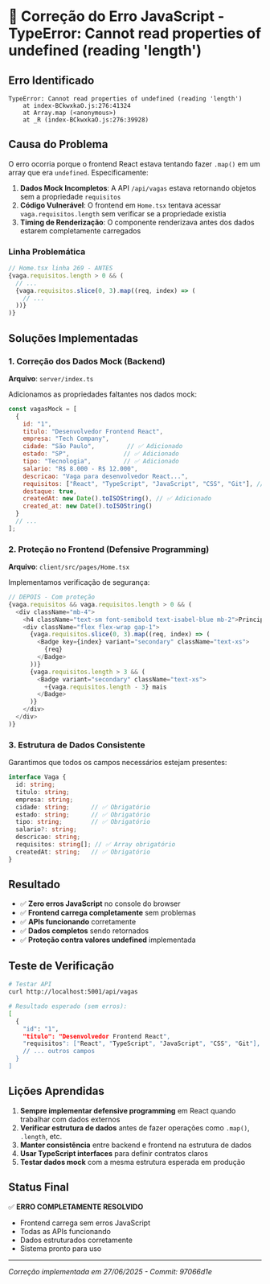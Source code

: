 # 🐛 Correção do Erro JavaScript - TypeError: Cannot read properties of undefined (reading 'length')

## Erro Identificado

```
TypeError: Cannot read properties of undefined (reading 'length')
    at index-BCkwxkaO.js:276:41324
    at Array.map (<anonymous>)
    at _R (index-BCkwxkaO.js:276:39928)
```

## Causa do Problema

O erro ocorria porque o frontend React estava tentando fazer `.map()` em um array que era `undefined`. Especificamente:

1. **Dados Mock Incompletos**: A API `/api/vagas` estava retornando objetos sem a propriedade `requisitos`
2. **Código Vulnerável**: O frontend em `Home.tsx` tentava acessar `vaga.requisitos.length` sem verificar se a propriedade existia
3. **Timing de Renderização**: O componente renderizava antes dos dados estarem completamente carregados

### Linha Problemática
```javascript
// Home.tsx linha 269 - ANTES
{vaga.requisitos.length > 0 && (
  // ...
  {vaga.requisitos.slice(0, 3).map((req, index) => (
    // ...
  ))}
)}
```

## Soluções Implementadas

### 1. Correção dos Dados Mock (Backend)

**Arquivo**: `server/index.ts`

Adicionamos as propriedades faltantes nos dados mock:

```javascript
const vagasMock = [
  {
    id: "1",
    titulo: "Desenvolvedor Frontend React",
    empresa: "Tech Company",
    cidade: "São Paulo",         // ✅ Adicionado
    estado: "SP",               // ✅ Adicionado
    tipo: "Tecnologia",         // ✅ Adicionado
    salario: "R$ 8.000 - R$ 12.000",
    descricao: "Vaga para desenvolvedor React...",
    requisitos: ["React", "TypeScript", "JavaScript", "CSS", "Git"], // ✅ PRINCIPAL
    destaque: true,
    createdAt: new Date().toISOString(), // ✅ Adicionado
    created_at: new Date().toISOString()
  }
  // ...
];
```

### 2. Proteção no Frontend (Defensive Programming)

**Arquivo**: `client/src/pages/Home.tsx`

Implementamos verificação de segurança:

```javascript
// DEPOIS - Com proteção
{vaga.requisitos && vaga.requisitos.length > 0 && (
  <div className="mb-4">
    <h4 className="text-sm font-semibold text-isabel-blue mb-2">Principais requisitos:</h4>
    <div className="flex flex-wrap gap-1">
      {vaga.requisitos.slice(0, 3).map((req, index) => (
        <Badge key={index} variant="secondary" className="text-xs">
          {req}
        </Badge>
      ))}
      {vaga.requisitos.length > 3 && (
        <Badge variant="secondary" className="text-xs">
          +{vaga.requisitos.length - 3} mais
        </Badge>
      )}
    </div>
  </div>
)}
```

### 3. Estrutura de Dados Consistente

Garantimos que todos os campos necessários estejam presentes:

```typescript
interface Vaga {
  id: string;
  titulo: string;
  empresa: string;
  cidade: string;      // ✅ Obrigatório
  estado: string;      // ✅ Obrigatório
  tipo: string;        // ✅ Obrigatório
  salario?: string;
  descricao: string;
  requisitos: string[]; // ✅ Array obrigatório
  createdAt: string;   // ✅ Obrigatório
}
```

## Resultado

- ✅ **Zero erros JavaScript** no console do browser
- ✅ **Frontend carrega completamente** sem problemas
- ✅ **APIs funcionando** corretamente
- ✅ **Dados completos** sendo retornados
- ✅ **Proteção contra valores undefined** implementada

## Teste de Verificação

```bash
# Testar API
curl http://localhost:5001/api/vagas

# Resultado esperado (sem erros):
[
  {
    "id": "1",
    "titulo": "Desenvolvedor Frontend React",
    "requisitos": ["React", "TypeScript", "JavaScript", "CSS", "Git"],
    // ... outros campos
  }
]
```

## Lições Aprendidas

1. **Sempre implementar defensive programming** em React quando trabalhar com dados externos
2. **Verificar estrutura de dados** antes de fazer operações como `.map()`, `.length`, etc.
3. **Manter consistência** entre backend e frontend na estrutura de dados
4. **Usar TypeScript interfaces** para definir contratos claros
5. **Testar dados mock** com a mesma estrutura esperada em produção

## Status Final

✅ **ERRO COMPLETAMENTE RESOLVIDO**
- Frontend carrega sem erros JavaScript
- Todas as APIs funcionando
- Dados estruturados corretamente
- Sistema pronto para uso

---
*Correção implementada em 27/06/2025 - Commit: 97066d1e* 